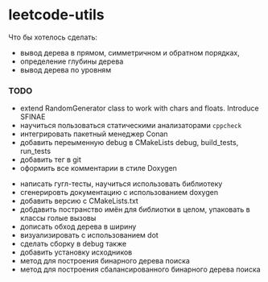 # leetcode-utils

Что бы хотелось сделать:

- вывод дерева в прямом, симметричном и обратном порядках,
- определение глубины дерева
- вывод дерева по уровням

### TODO

- extend RandomGenerator class to work with chars and floats. Introduce SFINAE
- научиться пользоваться статическими анализаторами `cppcheck`
- интегрировать пакетный менеджер Conan
- добавить переыменную debug в CMakeLists debug, build_tests, run_tests
- добавить тег в git
- оформить все комментарии в стиле Doxygen

+ написать гугл-тесты, научиться использовать библиотеку
+ сгенерировть документацию с использованием doxygen
+ добавить версию с CMakeLists.txt
+ добдавить постранство имён для библиотки в целом, упаковать в классы голые вызовы
+ дописать обход дерева в ширину
+ визуализировать с использованием dot
+ сделать сборку в debug также
+ добавить установку исходников 
+ метод для построения бинарного дерева поиска
+ метод для построения сбалансированного бинарного дерева поиска